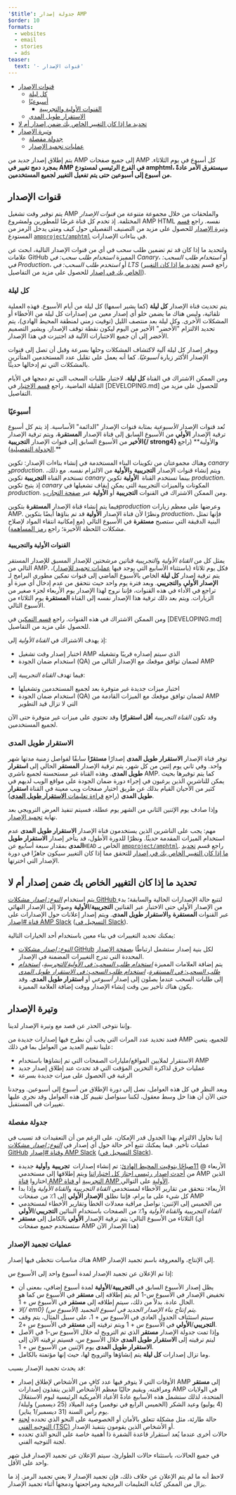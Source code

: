 ```yaml
---
'$title': جدولة إصدار AMP
$order: 10
formats:
  - websites
  - email
  - stories
  - ads
teaser:
  text: '- قنوات الإصدار'
---
```


<!--
This file is imported from https://github.com/ampproject/amphtml/blob/main/docs/release-schedule.md.
Please do not change this file.
If you have found a bug or an issue please
have a look and request a pull request there.
-->

- [قنوات الإصدار ](#release-channels)
  - [كل ليلة](#nightly)
  - [أسبوعيًا ](#weekly)
    - [القنوات الأولية والتجريبية](#experimental-and-beta-channels)
  - [الاستقرار طويل المدى ](#long-term-stable-lts)
- [تحديد ما إذا كان التغيير الخاص بك ضمن إصدار أم لا ](#determining-if-your-change-is-in-a-release)
- [وتيرة الإصدار ](#release-cadence)
  - [جدولة مفصلة ](#detailed-schedule)
  - [عمليات تجميد الإصدار ](#release-freezes)

يتم إطلاق إصدار جديد من AMP إلى جميع صفحات AMP كل أسبوع في يوم الثلاثاء. **بمجرد دمج تغيير في AMP في الفرع الرئيسي لمستودع amphtml، سيستغرق الأمر عادةً من أسبوع إلى أسبوعين حتى يتم تفعيل التغيير لجميع المستخدمين.**

## قنوات الإصدار <a name="release-channels"></a>

يتم توفير وقت تشغيل AMP والملحقات من خلال مجموعة متنوعة من _قنوات الإصدار_ المختلفة. إذ تخدم كل قناة غرضًا للمطورين ولمشروع AMP HTML نفسه. راجع [قسم وتيرة الإصدار](#release-cadence) للحصول على مزيد من التصنيف التفصيلي حول كيف ومتى يدخل الرمز من المستودع [`ampproject/amphtml`](https://github.com/ampproject/amphtml) في بناءات الإصدارات.

ولتحديد ما إذا كان قد تم تضمين طلب سحب في أي من قنوات الإصدار التالية، ابحث عن علامات GitHub المميزة _استخدام طلب سحب: في Canary_، أو _استخدام طلب السحب: في Production_، أو _استخدم طلب السحب: في LTS_ (راجع قسم [تحديد ما إذا كان التغيير الخاص بك في إصدار](#determining-if-your-change-is-in-a-release) للحصول على مزيد من التفاصيل).

### كل ليلة<a name="nightly"></a>

يتم تحديث قناة الإصدار **كل ليلة** (كما يشير اسمها) كل ليلة من أيام الأسبوع. فهذه العملية تلقائية، وليس هناك ما يضمن خلو أي إصدار معين من إصدارات كل ليلة من الأخطاء أو المشكلات الأخرى. وكل ليلة بعد منتصف الليل (توقيت زمني لمنطقة المحيط الهادي)، يتم تحديد الالتزام "الأخضر" الأخير من اليوم ليكون نقطة توقف الإصدار. ويشير التصميم الأخضر إلى أن جميع الاختبارات الآلية قد اجتيزت في هذا الإصدار.

ويوفر إصدار كل ليلة آلية لاكتشاف المشكلات وحلها بسرعة وقبل أن تصل إلى قنوات الإصدار الأكثر زيارة _أسبوعيًا_. كما أنه يعمل على تقليل عدد المستخدمين المتأثرين بالمشكلات التي تم إدخالها حديثًا.

ومن الممكن الاشتراك في القناة **كل ليلة**، لاختبار طلبات السحب التي تم دمجها في الأيام القليلة الماضية. راجع [قسم الاختيار](https://github.com/ampproject/amphtml/blob/main/docs/developing.md#opting-in-to-pre-release-channels) في [DEVELOPING.md] للحصول على مزيد من التفاصيل.

### أسبوعيًا <a name="weekly"></a>

تُعد قنوات الإصدار _الأسبوعية_ بمثابة قنوات الإصدار "الدائمة" الأساسية. إذ يتم كل أسبوع ترقية الإصدار **الأولي** من الأسبوع السابق إلى قناة الإصدار **المستقرة**، ويتم ترقية الإصدار **الأخير** من الأسبوع السابق إلى قنوات الإصدار **التجريبية{/ strong4} و**الأولية** (راجع [الجدولة التفصيلية](#detailed-schedule)).**

وهناك مجموعتان من تكوينات البناء المستخدمة في إنشاء بناءات الإصدار: تكوين _canary_ و*production*. ويتم إنشاء قنوات الإصدار **التجريبية** و**الأولية** من الالتزام نفسه. مع ذلك، تستخدم القناة **التجريبية** تكوين _canary_ بينما تستخدم القناة **&nbsp;الأولية** تكوين _production_. إذ يتيح تكوين _canary_ المكونات والميزات التجريبية التي يمكن إيقاف تشغيلها في _production_. ومن الممكن الاشتراك في القنوات **التجريبية** أو **الأولية** عبر [صفحة التجارب](https://cdn.ampproject.org/experiments.html).

فيما يتم إنشاء قناة الإصدار **المستقرة** بتكوين*production* وعرضها على معظم زيارات AMP. ونظرًا لأن قناة الإصدار **الأولية** قد تم بناؤها أيضًا بتكوين _production_، فإنها تمثل البنية الدقيقة التي ستصبح **مستقرة** في الأسبوع التالي (مع إمكانية انتقاء المواد لإصلاح مشكلات اللحظة الأخيرة؛ راجع [رمز المساهمة](https://github.com/ampproject/amphtml/blob/main/docs/contributing-code.md#Cherry-picks)).

#### القنوات الأولية والتجريبية <a name="beta-and-experimental-channels"></a>

يمثل كل من _القناة الأولية_ و*التجريبية* قناتين مرشحتين للإصدار المسبق للإصدار المستقر التالي من AMP. فكل يوم ثلاثاء (باستثناء الأسابيع التي يوجد فيها [عمليات تجميد للإصدار](#release-freezes))، يتم ترقية إصدار **كل ليلة** الخاص بالأسبوع الماضي إلى قنوات تمكين مطوري البرامج لـ **الإصدار الأولي** و**التجريبي**. وبعد فترة يوم واحد حيث نتحقق من عدم إدخال أي ميزة أو تراجع في الأداء في هذه القنوات، فإننا نروج لهذا الإصدار يوم الأربعاء لجزء صغير من الزيارات. ويتم بعد ذلك ترقية هذا الإصدار نفسه إلى القناة **المستقرة** يوم الثلاثاء من الأسبوع التالي.

ومن الممكن الاشتراك في هذه القنوات. راجع [قسم التمكين](https://github.com/ampproject/amphtml/blob/main/docs/developing.md#opting-in-to-pre-release-channels) في [DEVELOPING.md] للحصول على مزيد من التفاصيل.

إذ يهدف الاشتراك في _القناة الأولية_ إلى:

- اختبار إصدار وقت تشغيل AMP الذي سيتم إصداره قريبًا وتشغيله
- استخدام ضمان الجودة (QA) لضمان توافق موقعك مع الإصدار التالي من AMP

فيما تهدف _القناة التجريبية_ إلى:

- اختبار ميزات جديدة غير متوفرة بعد لجميع المستخدمين وتشغيلها
- استخدام ضمان الجودة (QA) لضمان توافق موقعك مع الميزات القادمة من AMP التي لا تزال قيد التطوير

وقد تكون _القناة التجريبية_ **أقل استقرارًا** وقد تحتوي على ميزات غير متوفرة حتى الآن لجميع المستخدمين.

### الاستقرار طويل المدى <a name="long-term-stable-lts"></a>

توفر قناة الإصدار **الاستقرار طويل المدى** إصدارًا **مستقرًا** سابقًا لفواصل زمنية مدتها شهر واحد. وفي ثاني يوم إثنين من كل شهر، يتم ترقية الإصدار **المستقر** الحالي إلى **استقرار طويل المدى**. وهذه القناة غير مستحسنة لجميع ناشري AMP. كما يتم توفيرها بحيث يمكن للناشرين الذين يرغبون في إجراء دورة ضمان الجودة على مواقع الويب لديهم في كثير من الأحيان القيام بذلك عن طريق اختيار صفحات ويب معينة في القناة **استقرار طويل المدى** (راجع <a href="https://github.com/ampproject/amphtml/blob/main/docs/lts-release.md" data-md-type="link">قراءة تعليمات **الاستقرار طويل المدى**</a>).

وإذا صادف يوم الإثنين الثاني من الشهر يوم عطلة، فسيتم تنفيذ العرض الترويجي بعد نهاية [تجميد الإصدار](#release-freezes).

مهم: يجب على الناشرين الذين يستخدمون قناة الإصدار **الاستقرار طويل المدى** عدم استخدام الميزات المقدمة حديثًا. ونظرًا للدورة الأطول، قد يتأخر إصدار **الاستقرار طويل المدى** بمقدار سبعة أسابيع عن`HEAD` الخاص بـ [`ampproject/amphtml`](https://github.com/ampproject/amphtml). راجع قسم [تحديد ما إذا كان التغيير الخاص بك في إصدار](#determining-if-your-change-is-in-a-release) للتحقق مما إذا كان التغيير سيكون جاهزًا في دورة الإصدار التي اخترتها.

## تحديد ما إذا كان التغيير الخاص بك ضمن إصدار أم لا <a name="determining-if-your-change-is-in-a-release"></a>

يتم استخدام [_النوع: إصدار_ مشكلات GitHub ](https://github.com/ampproject/amphtml/labels/Type%3A%20Release) لتتبع حالة الإصدارات الحالية والسابقة؛ بدء من الإصدار الأولي حتى الاختبار عبر القناتين **التجريبية**/**الأولية** وصولا إلى الإصدار النهائي عبر القنوات **المستقرة** و**الاستقرار طويل المدى**. ويتم إصدار إعلانات حول الإصدارات على [قناة #إصدار AMP Slack](https://amphtml.slack.com/messages/C4NVAR0H3/) ([التسجيل في Slack](https://bit.ly/amp-slack-signup)).

يمكنك تحديد التغييرات في بناء معين باستخدام أحد الخيارات التالية:

- [_النوع: إصدار_ مشكلات GitHub](https://github.com/ampproject/amphtml/labels/Type%3A%20Release) لكل بنية إصدار ستشمل ارتباطًا [بصفحة الإصدار](https://github.com/ampproject/amphtml/releases) المحددة التي تدرج التغييرات المضمنة في الإصدار.
- يتم إضافة العلامات المميزة [_استخدام طلب السحب: في الأولية/التجريبية_](https://github.com/ampproject/amphtml/issues?q=label%3A%22PR+use%3A+In+Beta+%2F+Experimental%22)، [_استخدام طلب السحب: في المستقرة_](https://github.com/ampproject/amphtml/issues?utf8=%E2%9C%93&q=label%3A%22PR%20use%3A%20In%20Production%22)، [_استخدام طلب السحب: في الاستقرار طويل المدى_](https://github.com/ampproject/amphtml/issues?utf8=%E2%9C%93&q=label%3A%22PR%20use%3A%20In%20LTS%22) إلى طلبات السحب عندما يصلون إلى إصدار _أسبوعي_ أو **استقرار طويل المدى**. وقد يكون هناك تأخير بين وقت إنشاء الإصدار ووقت إضافة العلامة المميزة.

## وتيرة الإصدار <a name="release-cadence"></a>

وإننا نتوخى الحذر عن قصد مع وتيرة الإصدار لدينا.

فعند تحديد عدد المرات التي يجب أن نطرح فيها إصدارات جديدة من AMP للجميع، يتعين علينا تقييم العديد من العوامل بما في ذلك:

- الاستقرار لملايين المواقع/مليارات الصفحات التي تم إنشاؤها باستخدام AMP
- عمليات خرق لذاكرة التخزين المؤقت التي قد تحدث عند إطلاق إصدار جديد
- الرغبة في الحصول على ميزات جديدة بسرعة

وبعد النظر في كل هذه العوامل، نصل إلى دورة الإطلاق من أسبوع إلى أسبوعين. ووجدنا حتى الآن أن هذا حل وسط معقول، لكننا سنواصل تقييم كل هذه العوامل وقد نجري عليها تغييرات في المستقبل.

### جدولة مفصلة <a name="detailed-schedule"></a>

إننا نحاول الالتزام بهذا الجدول قدر الإمكان، على الرغم من أن التعقيدات قد تسبب في عمليات تأخير. فيما يمكنك تتبع آخر حالة حول أي إصدار في [_النوع: إصدار_ مشكلات GitHub](https://github.com/ampproject/amphtml/labels/Type%3A%20Release) و[قناة #إصدار AMP Slack](https://amphtml.slack.com/messages/C4NVAR0H3/) ([التسجيل في Slack](https://bit.ly/amp-slack-signup)).

- الأربعاء @ [ 11صباحًا بتوقيت المحيط الهادئ](https://www.google.com/search?q=11am+pacific+in+current+time+zone): تم إنشاء إصدارات **&nbsp;تجريبية** و**أولية** جديدة من [أحدث إصدار رئيسي اجتاز كل اختباراتنا](https://travis-ci.com/ampproject/amphtml/branches) ويتم إطلاقها إلى مستخدمي AMP الذين اختاروا [قناة AMP التجريبية](#amp-experimental-and-beta-channels) أو[ قناة AMP الأولية](#amp-experimental-and-beta-channels) على التوالي.
- الأربعاء: نتحقق من تقارير الأخطاء لمستخدمي _القناة التجريبية_ و*القناة الأولية* وإذا بدا كل شيء على ما يرام، فإننا نطلق **الإصدار الأولي** إلى 1٪ من صفحات AMP
- من الخميس إلى الإثنين: نواصل مراقبة معدلات الخطأ وتقارير الأخطاء لمستخدمي _القناة التجريبية_ و*القناة الأولية* و1٪ من الصفحات باستخدام البنائين **التجريبي**/**الأولي**
- الثلاثاء من الأسبوع التالي: يتم ترقية الإصدار **الأولي** بالكامل إلى **مستقر** (أي ستستخدم جميع صفحات AMP هذا الإصدار الآن)

### عمليات تجميد الإصدار <a name="release-freezes"></a>

هناك مناسبات نتخطى فيها إصدار AMP إلى الإنتاج، والمعروفة باسم تجميد الإصدار.

إذا تم الإعلان عن تجميد الإصدار لمدة أسبوع واحد إلى الأسبوع س:

- يظل إصدار الأسبوع السابق في **التجريبية**/**الأولية** لمدة أسبوع إضافي، بمعنى أن تخفيض الإصدار في الأسبوع س-1 لم يتم إطلاقه إلى **مستقر** في الأسبوع س كما هو الحال عادة. بدلاً من ذلك، سيتم إطلاقه إلى **مستقر** في الأسبوع س + 1.
- _لا{/ em0} يتم إنتاج بناء الإصدار الجديد في أسبوع التجميد (الأسبوع س)._
- سيتم استئناف الجدول العادي في الأسبوع س + 1، على سبيل المثال، يتم وقف **التجريبي**/**الأولي** في الأسبوع س + 1 ويتم ترقيته إلى **مستقر** في الأسبوع س +2.
- وإذا تمت جدولة الإصدار **مستقر** الذي تم الترويج له خلال الأسبوع س-1 في الأصل ليتم ترقيته إلى **الاستقرار طويل المدى** خلال الأسبوع س، فسيتم ترقيته الآن إلى **الاستقرار طويل المدى** يوم الإثنين من الأسبوع س + 1.
- وما تزال إصدارات **كل ليلة** يتم إنشاؤها والترويج لها، حيث إنها مؤتمتة بالكامل.

قد يحدث تجميد الإصدار بسبب:

- الأوقات التي لا يتوفر فيها عدد كافٍ من الأشخاص لإطلاق إصدار AMP إلى **مستقر** ومراقبته. ويقيم حاليًا معظم الأشخاص الذين ينفذون إصدارات AMP في الولايات المتحدة، لذلك ستشمل هذه الأسابيع عادةً الأعياد الأمريكية الرئيسية ليوم الاستقلال (4 يوليو) وعيد الشكر (الخميس الرابع في نوفمبر) وعيد الميلاد (25 ديسمبر) وليلة/يوم رأس السنة (31 ديسمبر/1 يناير).
- حالة طارئة، مثل مشكلة تتعلق بالأمان أو الخصوصية على النحو الذي تحدده [لجنة التوجيه الفني (TSC)](https://github.com/ampproject/meta-tsc) أو الأشخاص الذين يقومون بتنفيذ الإصدار.
- حالات أخرى عندما يُعد استقرار قاعدة الشفرة ذا أهمية خاصة على النحو الذي تحدده لجنة التوجيه الفني.

في جميع الحالات، باستثناء حالات الطوارئ، سيتم الإعلان عن تجميد الإصدار قبل شهر واحد على الأقل.

لاحظ أنه ما لم يتم الإعلان عن خلاف ذلك، فإن تجميد الإصدار لا يعني تجميد الرمز. إذ ما يزال من الممكن كتابة التعليمات البرمجية ومراجعتها ودمجها أثناء تجميد الإصدار.
